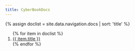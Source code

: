 ```yaml
---
title: CyberBookDocs
---
```


<!DOCTYPE html>
<html>
<head>
  <meta charset="utf-8">
  <title>{{title}}</title>
</head>

{% assign doclist = site.data.navigation.docs | sort: 'title'  %}
<ol>
{% for item in doclist %}
    <li><a href="{{ item.url }}">{{ item.title }}</a></li>
{% endfor %}
</ol>

</html>